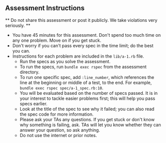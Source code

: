 ## Assessment Instructions

** Do not share this assessment or post it publicly. We take violations
very seriously. **

* You have 45 minutes for this assessment. Don't spend too much time on any one
  problem. Move on if you get stuck.
* Don't worry if you can't pass every spec in the time limit; do the
  best you can.
* Instructions for each problem are included in the `lib/a-1.rb` file.
  * Run the specs as you solve the assessment.
  * To run the specs, run `bundle exec rspec` from the assessment
    directory.
  * To run one specific spec, add `:line_number`, which references the
    line at the beginning or middle of a test, to the end. For example,
    `bundle exec rspec spec/a-1_spec.rb:10`.
  * You will be evaluated based on the number of specs passed. It is in
    your interest to tackle easier problems first; this will help you
    pass specs earlier.
  * Look at the title of the spec to see why it failed; you can also
    read the spec code for more information.
  * Please ask your TAs any questions. If you get stuck or don't know
    why something is failing, ask. TAs will let you know whether they
    can answer your question, so ask anything.
  * Do not use the internet or prior notes.


